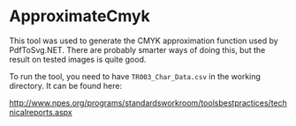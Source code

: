 ﻿# ApproximateCmyk

This tool was used to generate the CMYK approximation function used by PdfToSvg.NET.
There are probably smarter ways of doing this, but the result on tested images is quite good.

To run the tool, you need to have `TR003_Char_Data.csv` in the working directory. It can be found here:

http://www.npes.org/programs/standardsworkroom/toolsbestpractices/technicalreports.aspx
